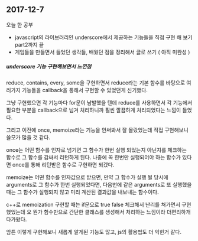 ## 2017-12-7

오늘 한 공부
- javascript의 라이브러리인 underscore에서 제공하는 기능들을 직접 구현 해 보기 part2까지 끝
- 게임들을 만들면서 들었던 생각들, 배웠던 점을 정리해서 글로 쓰기 ( 아직 미완성 )

##### underscore 기능 구현해보면서 느낀점

reduce, contains, every, some을 구현하면서 reduce라는 기본 함수를 바탕으로 여러가지 기능들을 callback을 통해서 구현할 수 있었던게 신기했다.

그냥 구현했으면 각 기능마다 for문이 남발했을 텐데 reduce를 사용하면서 각 기능에서 필요한 부분을 callback으로 넘겨 처리하니까 훨씬 깔끔하게 처리되었다는 느낌이 들었다.

그리고 이전에 once, memoize라는 기능을 안써봐서 잘 몰랐었는데 직접 구현해보니 쓸모가 많을 것 같다.

once는 어떤 함수를 인자로 넘기면 그 함수가 한번 실행 되었는지 아닌지를 체크하는 함수로 그 함수를 감싸서 리턴하게 된다. 나중에 꼭 한번만 실행되어야 하는 함수가 있다면 once를 통해 리턴받은 함수로 구현하면 되겠다.

memoize는 어떤 함수를 인자값으로 받으면, 만약 그 함수가 실행 될 당시에 arguments로 그 함수가 한번 실행되었다면, 다음번에 같은 arguments로 또 실행했을때는 그 함수가 실행되지 않고 미리 계산된 결과값을 내보내는 함수이다.

c++로 memoization 구현할 때는 if문으로 true false 체크해서 난리를 쳐가면서 구현 했었는데 오 뭔가 함수만으로 간단한 클래스를 생성해서 처리하는 느낌이라 더편리하개 다가왔다.

암튼 이렇게 구현해보니 새롭게 알게된 기능도 많고, js의 활용법도 더 익힌거 같다.
